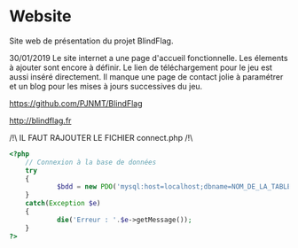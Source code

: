 # Website
Site web de présentation du projet BlindFlag.

30/01/2019
Le site internet a une page d'accueil fonctionnelle. Les élements à ajouter sont encore à définir.
Le lien de téléchargement pour le jeu est aussi inséré directement. Il manque une page de contact jolie à paramétrer et un blog pour les mises à jours successives du jeu.

https://github.com/PJNMT/BlindFlag

http://blindflag.fr


/!\ IL FAUT RAJOUTER LE FICHIER connect.php /!\
``` php
<?php
 	// Connexion à la base de données
	try
	{
    		$bdd = new PDO('mysql:host=localhost;dbname=NOM_DE_LA_TABLE;charset=utf8', 'USER', 'PASSWORD');
	}
	catch(Exception $e)
	{
    		die('Erreur : '.$e->getMessage());
	}
?>
```
